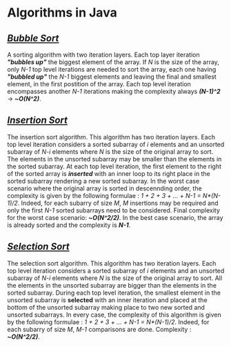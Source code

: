 # Algorithms in Java

## [_Bubble Sort_](https://github.com/natandaniel/algorithms_in_java/tree/master/algorithms_in_java/src/sort/bubble)

A sorting algorithm with two iteration layers. Each top layer iteration **_"bubbles up"_** the biggest element of the array. If _N_ is the size of the array, only _N-1_ top level iterations are needed to sort the array, each one having **_"bubbled up"_** the _N-1_ biggest elements and leaving the final and smallest element, in the first postition of the array. Each top level iteration encompasses another _N-1_ iterations making the complexity always **_(N-1)^2_** -> **~_O(N^2)_**.

## [_Insertion Sort_](https://github.com/natandaniel/algorithms_in_java/tree/master/algorithms_in_java/src/sort/insertion)

The insertion sort algorithm. This algorithm has two iteration layers. Each top level iteration considers a sorted subarray of _i_ elements and an unsorted subarray of _N-i_ elements where _N_ is the size of the original array to sort. The elements in the unsorted subarray may be smaller than the elements in the sorted subarray. At each top level iteration, the first element to the right of the sorted array is _**inserted**_ with an inner loop to its right place in the sorted subarray rendering a new sorted subarray. In the worst case scenario where the original array is sorted in descennding order, the complexity is given by the following formulae : _1 + 2 + 3 + ... + N-1 = N*(N-1)/2_. Indeed, for each subarry of size _M_, _M_ insertions may be required and only the first _N-1_ sorted subarrays need to be considered. Final complexity for the worst case scenario: **~_O(N^2/2)_**. In the best case scenario, the array is already sorted and the complexity is **_N-1_**.

## [_Selection Sort_](https://github.com/natandaniel/algorithms_in_java/tree/master/algorithms_in_java/src/sort/selection)

The selection sort algorithm. This algorithm has two iteration layers. Each top level iteration considers a sorted subarray of _i_ elements and an unsorted subarray of _N-i_ elements where _N_ is the size of the original array to sort. All the elements in the unsorted subarray are bigger than the elements in the sorted subarray. During each top level iteration, the smallest element in the unsorted subarray is **selected** with an inner iteration and placed at the bottom of the unsorted subarray making place to two new sorted and unsorted subarrays. In every case, the complexity of this algorithm is given by the following formulae : _1 + 2 + 3 + ... + N-1 = N*(N-1)/2_. Indeed, for each subarry of size _M_, _M-1_ comparisons are done. Complexity : **~_O(N^2/2)_**.
